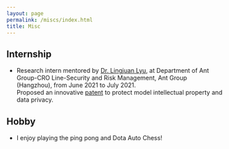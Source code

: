 ```yaml
---
layout: page
permalink: /miscs/index.html
title: Misc
---
```


## Internship
- Research intern mentored by [Dr. Lingjuan Lyu](https://sites.google.com/view/lingjuan-lyu), at Department of Ant Group-CRO Line-Security and Risk Management, Ant Group (Hangzhou), from June 2021 to July 2021.
<br/> Proposed an innovative [patent](https://www.patentguru.com/cn/inventor/%E5%BE%90%E6%9B%A6%E7%83%88) to protect model intellectual property and data privacy.


## Hobby
- I enjoy playing the ping pong and Dota Auto Chess!
